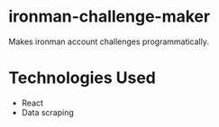 # ironman-challenge-maker

Makes ironman account challenges programmatically.

# Technologies Used

* React 
* Data scraping
